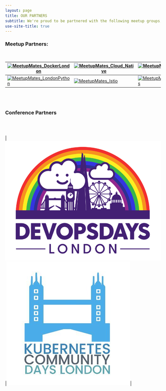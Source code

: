 ```yaml
---
layout: page
title: OUR PARTNERS
subtitle: We're proud to be partnered with the following meetup groups, conferences and universities! Check out what each partner is currently up to via clicking their logo.
use-site-title: true
---
```


### Meetup Partners:
<div><br></div>

|[![MeetupMates_DockerLondon](/img/MeetupMates_Docker_London.png "Docker London loves Meetup Mates!")](https://www.meetup.com/Docker-London/)|[![MeetupMates_Cloud_Native](/img/MeetupMates_Cloud_Native.png "Cloud Native London loves Meetup Mates!")](https://www.meetup.com/Cloud-Native-London/)|[![MeetupMates_London_DevOps](/img/MeetupMates_London_DevOpsSmaller.png "London DevOps loves Meetup Mates!")](https://www.meetup.com/London-DevOps/)|[![MeetupMates_Kubernetes](/img/MeetupMates_Kubernetes.png "Kubernetes loves Meetup Mates!")](https://www.meetup.com/Kubernetes-London/)|[![MeetupMates_Microservices](/img/MeetupMates_MicroservicesSmall.png "Microservices London loves Meetup Mates!")](https://www.meetup.com/London-Microservices-User-Group/)|
|---|---|---|---|---|
|[![MeetupMates_LondonPython](/img/MeetupMates_LondonPython.png "London Python loves Meetup Mates!")](https://www.meetup.com/LondonPython)|[![MeetupMates_Istio](/img/MeetupMates_Istio.png "Istio London loves Meetup Mates!")](https://www.meetup.com/Istio-London/)|[![MeetupMates_LondonGophers](/img/MeetupMates_LondonGophers.png "London Gophers loves Meetup Mates!")](https://www.meetup.com/LondonGophers/)|[![MeetupMates_DevOpsUnderground](/img/MeetupMates_DevOpsUndergroundSquare.png "DevOps Underground loves Meetup Mates!")](https://www.meetup.com/DevOps-Underground/)|[![MeetupMates_LondonScala](/img/MeetupMates_%20LondonScala_smaller.png "London Scala User Group loves Meetup Mates!")](https://www.meetup.com/london-scala/)|

<div><br><br></div>

### Conference Partners
<div><br><br></div>

|[![MeetupMates_DevOpsDaysLondon](/img/DevOpsDays_London.png "DevOpsDays London loves Meetup Mates!")](https://devopsdays.org/events/2020-london/welcome/)|[![MeetupMates_KubernetesCommunityDay](/img/KubernetesCommunityDays_London.jpg "Kubernetes Community Day London loves Meetup Mates!")](https://kubernetescommunitydays.org/events/2020-london/)|
